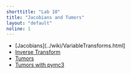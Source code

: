 ```yaml
---
shorttitle: "Lab 10"
title: "Jacobians and Tumors"
layout: "default"
noline: 1
---
```


- [Jacobians](../wiki/VariableTransforms.html]
- [Inverse Transform](../wiki/inversetransform.html)
- [Tumors](../wiki/tumorlab.html)
- [Tumors with pymc3](../wiki/tumor_pymc3.html)
